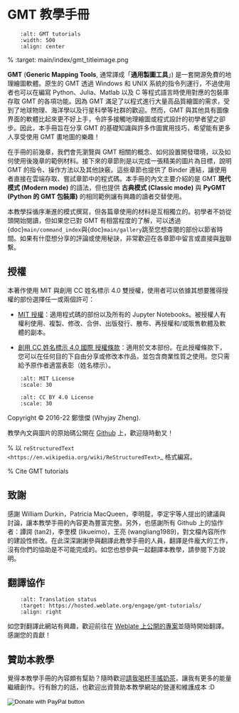 # GMT 教學手冊

```{image} main/index/gmt_titleimage_banner_s.png
    :alt: GMT tutorials
    :width: 500
    :align: center
```
% :target: main/index/gmt_titleimage.png

**GMT** (**Generic Mapping Tools**, 通常譯成「**通用製圖工具**」) 是一套開源免費的地理繪圖軟體。原生的 GMT 透過 Windows 和 UNIX 系統的指令列運行，不過使用者也可以在編寫 Python、Julia、Matlab 以及 C 等程式語言時使用對應的包裝庫存取 GMT 的各項功能。因為 GMT 滿足了以程式進行大量高品質繪圖的需求，受到了地球物理、海洋學以及行星科學等社群的歡迎。然而，GMT 與其他具有圖像界面的軟體比起來更不好上手，令許多接觸地理繪圖或程式設計的初學者望之卻步。因此，本手冊旨在分享 GMT 的基礎知識與許多作圖實用技巧，希望能有更多人享受使用 GMT 畫地圖的樂趣！

在手冊的前幾章，我們會先瀏覽與 GMT 相關的概念、如何設置開發環境，以及如何使用後幾章的範例材料。接下來的章節則是以完成一張精美的圖片為目標，說明 GMT 的指令、操作方法以及其他訣竅。這些章節也提供了 Binder 連結，讓使用者直接在雲端存取、嘗試章節中的程式碼。本手冊的內文主要介紹的是 GMT **現代模式 (Modern mode)** 的語法，但也提供 **古典模式 (Classic mode)** 與 **PyGMT (Python 的 GMT 包裝庫)** 的相同範例讓有興趣的讀者交替使用。

本教學採循序漸進的模式撰寫，但各篇章使用的材料是互相獨立的。初學者不妨從頭開始閱讀，但如果您已對 GMT 有相當程度的了解，可以透過{doc}`main/command_index`與{doc}`main/gallery`跳至您想查閱的部份以節省時間。如果有什麼想分享的評論或使用秘訣，非常歡迎在各章節中留言或直接與[我](mailto:whyjayzheng@gmail.com)聯繫。

## 授權

本著作使用 MIT 與創用 CC 姓名標示 4.0 雙授權，使用者可以依據其想要獲得授權的部份選擇任一或兩個許可：

- [MIT 授權](https://github.com/whyjz/GMT-tutorials/blob/master/LICENSE.md)：適用程式碼的部份以及所有的 Jupyter Notebooks。被授權人有權利使用、複製、修改、合併、出版發行、散布、再授權和/或販售軟體及軟體的副本。

- [創用 CC 姓名標示 4.0 國際 授權條款](http://creativecommons.org/licenses/by/4.0/)：適用於文本部份。在此授權條款下，您可以在任何目的下自由分享或修改本作品，並包含商業性質之使用。您只需給予原作者適當表彰（姓名標示）。

```{image} main/index/mit.png
    :alt: MIT License
    :scale: 30
```

```{image} main/index/by.png
    :alt: CC BY 4.0 License
    :scale: 30
```

Copyright © 2016-22 鄭懷傑 (Whyjay Zheng).

教學內文與圖片的原始碼公開在 [Github](https://github.com/whyjz/GMT-tutorials) 上，歡迎隨時動叉！

% 以 `reStructuredText <https://en.wikipedia.org/wiki/ReStructuredText>`_ 格式編寫。

% Cite GMT tutorials

## 致謝

感謝 William Durkin，Patricia MacQueen，李明龍，李定宇等人提出的建議與討論，讓本教學手冊的內容更為豐富完整。另外，也感謝所有 Github 上的協作者：譚諤 (tan2)，李奎模 (likueimo)，王亮 (wangliang1989)，對文檔內容所作的建設性修改。在此深深謝謝參與翻譯此教學手冊的人員，翻譯是件龐大的工作，沒有你們的協助是不可能完成的。如您也想參與一起翻譯本教學，請參閱下方說明。

## 翻譯協作

```{image} https://hosted.weblate.org/widgets/gmt-tutorials/-/88x31-black.png
    :alt: Translation status
    :target: https://hosted.weblate.org/engage/gmt-tutorials/
    :align: right
```

如您對翻譯此網站有興趣，歡迎前往在 [Weblate 上公開的專案](https://hosted.weblate.org/engage/gmt-tutorials/)並隨時開始翻譯。感謝您的貢獻！

## 贊助本教學
覺得本教學手冊的內容頗有幫助？隨時歡迎[請我喝杯手搖奶茶](https://www.paypal.com/donate?hosted_button_id=68GZNRJ3MZDBE)，讓我有更多的能量繼續創作。行有餘力的話，也歡迎出資贊助本教學網站的營運和維護成本 :D

<p> <form action="https://www.paypal.com/donate" method="post" target="_top"> <input type="hidden" name="hosted_button_id" value="68GZNRJ3MZDBE" /> <input type="image" src="https://www.paypalobjects.com/en_US/i/btn/btn_donate_LG.gif" border="0" name="submit" title="PayPal - The safer, easier way to pay online!" alt="Donate with PayPal button" /> <img alt="" border="0" src="https://www.paypal.com/en_US/i/scr/pixel.gif" width="1" height="1" /> </form> </p>